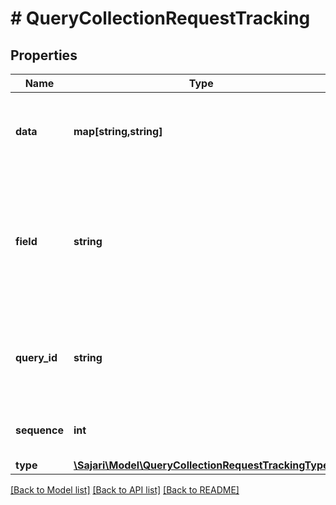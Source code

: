 # # QueryCollectionRequestTracking

## Properties

| Name         | Type                                                                                          | Description                                                                                 | Notes      |
| ------------ | --------------------------------------------------------------------------------------------- | ------------------------------------------------------------------------------------------- | ---------- |
| **data**     | **map[string,string]**                                                                        | A set of custom values to be included in tracking data.                                     | [optional] |
| **field**    | **string**                                                                                    | The tracking field used to identify records in the collection. Must be unique schema field. | [optional] |
| **query_id** | **string**                                                                                    | The query ID of the query. If this is empty, then one is generated.                         | [optional] |
| **sequence** | **int**                                                                                       | The sequence number of query.                                                               | [optional] |
| **type**     | [**\Sajari\Model\QueryCollectionRequestTrackingType**](QueryCollectionRequestTrackingType.md) |                                                                                             | [optional] |

[[Back to Model list]](../../README.md#models) [[Back to API list]](../../README.md#endpoints) [[Back to README]](../../README.md)
